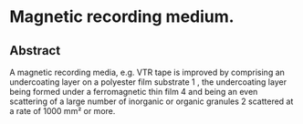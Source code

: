# Magnetic recording medium.

## Abstract
A magnetic recording media, e.g. VTR tape is improved by comprising an undercoating layer on a polyester film substrate 1 , the undercoating layer being formed under a ferromagnetic thin film 4 and being an even scattering of a large number of inorganic or organic granules 2 scattered at a rate of 1000 mm² or more.